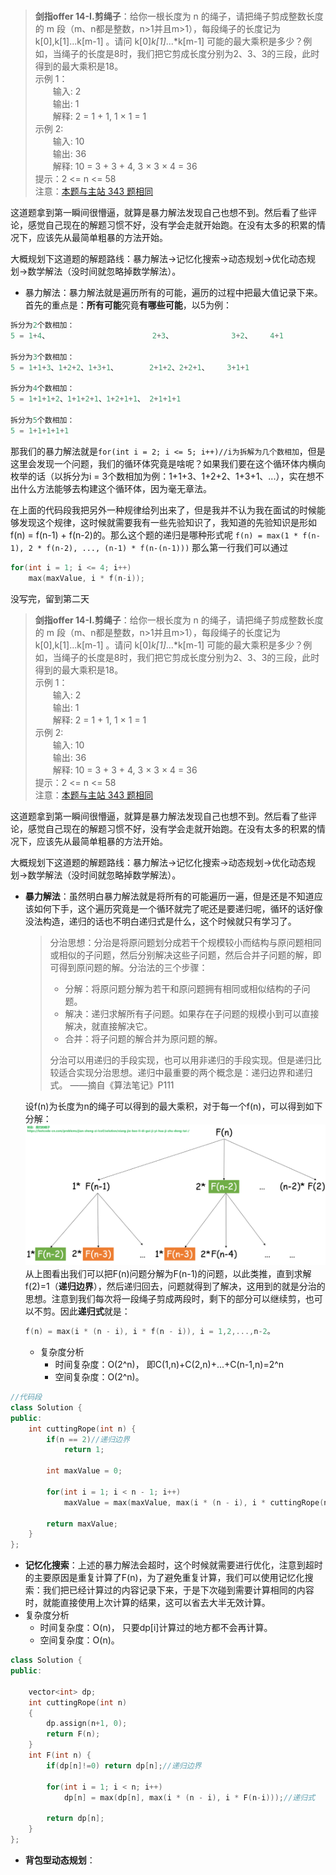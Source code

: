 #

> **剑指offer 14-I.剪绳子**：给你一根长度为 n 的绳子，请把绳子剪成整数长度的 m 段（m、n都是整数，n>1并且m>1），每段绳子的长度记为 k[0],k[1]...k[m-1] 。请问 k[0]*k[1]*...*k[m-1] 可能的最大乘积是多少？例如，当绳子的长度是8时，我们把它剪成长度分别为2、3、3的三段，此时得到的最大乘积是18。  
>示例 1：  
>　　输入: 2  
>　　输出: 1  
>　　解释: 2 = 1 + 1, 1 × 1 = 1  
>示例 2:  
>　　输入: 10  
>　　输出: 36  
>　　解释: 10 = 3 + 3 + 4, 3 × 3 × 4 = 36  
>提示：2 <= n <= 58  
>注意：[本题与主站 343 题相同](https://leetcode-cn.com/problems/integer-break/)  

这道题拿到第一瞬间很懵逼，就算是暴力解法发现自己也想不到。然后看了些评论，感觉自己现在的解题习惯不好，没有学会走就开始跑。在没有太多的积累的情况下，应该先从最简单粗暴的方法开始。

大概规划下这道题的解题路线：暴力解法->记忆化搜索->动态规划->优化动态规划->数学解法（没时间就忽略掉数学解法）。

- 暴力解法：暴力解法就是遍历所有的可能，遍历的过程中把最大值记录下来。首先的重点是：**所有可能**究竟**有哪些可能**，以5为例：

```C++
拆分为2个数相加：
5 = 1+4、                       2+3、             3+2、    4+1

拆分为3个数相加：
5 = 1+1+3、1+2+2、1+3+1、       2+1+2、2+2+1、    3+1+1

拆分为4个数相加：
5 = 1+1+1+2、1+1+2+1、1+2+1+1、 2+1+1+1

拆分为5个数相加：
5 = 1+1+1+1+1
```

那我们的暴力解法就是```for(int i = 2; i <= 5; i++)//i为拆解为几个数相加```，但是这里会发现一个问题，我们的循环体究竟是啥呢？如果我们要在这个循环体内横向枚举的话（以拆分为i = 3个数相加为例：1+1+3、1+2+2、1+3+1、...），实在想不出什么方法能够去构建这个循环体，因为毫无章法。

在上面的代码段我把另外一种规律给列出来了，但是我并不认为我在面试的时候能够发现这个规律，这时候就需要我有一些先验知识了，我知道的先验知识是形如f(n) = f(n-1) + f(n-2)的。那么这个题的递归是哪种形式呢
```f(n) = max(1 * f(n-1), 2 * f(n-2), ..., (n-1) * f(n-(n-1)))```
那么第一行我们可以通过

```C++
for(int i = 1; i <= 4; i++)
    max(maxValue, i * f(n-i));

```

没写完，留到第二天

> **剑指offer 14-I.剪绳子**：给你一根长度为 n 的绳子，请把绳子剪成整数长度的 m 段（m、n都是整数，n>1并且m>1），每段绳子的长度记为 k[0],k[1]...k[m-1] 。请问 k[0]*k[1]*...*k[m-1] 可能的最大乘积是多少？例如，当绳子的长度是8时，我们把它剪成长度分别为2、3、3的三段，此时得到的最大乘积是18。  
>示例 1：  
>　　输入: 2  
>　　输出: 1  
>　　解释: 2 = 1 + 1, 1 × 1 = 1  
>示例 2:  
>　　输入: 10  
>　　输出: 36  
>　　解释: 10 = 3 + 3 + 4, 3 × 3 × 4 = 36  
>提示：2 <= n <= 58  
>注意：[本题与主站 343 题相同](https://leetcode-cn.com/problems/integer-break/)  

这道题拿到第一瞬间很懵逼，就算是暴力解法发现自己也想不到。然后看了些评论，感觉自己现在的解题习惯不好，没有学会走就开始跑。在没有太多的积累的情况下，应该先从最简单粗暴的方法开始。

大概规划下这道题的解题路线：暴力解法->记忆化搜索->动态规划->优化动态规划->数学解法（没时间就忽略掉数学解法）。

- **暴力解法**：虽然明白暴力解法就是将所有的可能遍历一遍，但是还是不知道应该如何下手，这个遍历究竟是一个循环就完了呢还是要递归呢，循环的话好像没法构造，递归的话也不明白递归式是什么，这个时候就只有学习了。
  
  > 分治思想：分治是将原问题划分成若干个规模较小而结构与原问题相同或相似的子问题，然后分别解决这些子问题，然后合并子问题的解，即可得到原问题的解。分治法的三个步骤：
  >
  > - 分解：将原问题分解为若干和原问题拥有相同或相似结构的子问题。
  > - 解决：递归求解所有子问题。如果存在子问题的规模小到可以直接解决，就直接解决它。
  > - 合并：将子问题的解合并为原问题的解。
  >
  >分治可以用递归的手段实现，也可以用非递归的手段实现。但是递归比较适合实现分治思想。递归中最重要的两个概念是：递归边界和递归式。
  > ——摘自《算法笔记》P111

  设f(n)为长度为n的绳子可以得到的最大乘积，对于每一个f(n)，可以得到如下分解：![剪绳子分解示意图](剪绳子分解示意图.png)
  从上图看出我们可以把F(n)问题分解为F(n-1)的问题，以此类推，直到求解f(2)=1（**递归边界**），然后递归回去，问题就得到了解决，这用到的就是分治的思想。注意到我们每次将一段绳子剪成两段时，剩下的部分可以继续剪，也可以不剪。因此**递归式**就是：

  ```C++
  f(n) = max(i * (n - i), i * f(n - i)), i = 1,2,...,n-2。
  ```

  - 复杂度分析
    - 时间复杂度：O(2^n)， 即C(1,n)+C(2,n)+...+C(n-1,n)=2^n
    - 空间复杂度：O(2^n)。

```C++
//代码段
class Solution {
public:
    int cuttingRope(int n) {
        if(n == 2)//递归边界
            return 1;

        int maxValue = 0;

        for(int i = 1; i < n - 1; i++)
            maxValue = max(maxValue, max(i * (n - i), i * cuttingRope(n-i)));//递归式
        
        return maxValue;
    }
};
```

- **记忆化搜索**：上述的暴力解法会超时，这个时候就需要进行优化，注意到超时的主要原因是重复计算了F(n)，为了避免重复计算，我们可以使用记忆化搜索：我们把已经计算过的内容记录下来，于是下次碰到需要计算相同的内容时，就能直接使用上次计算的结果，这可以省去大半无效计算。
- 复杂度分析
  - 时间复杂度：O(n)， 只要dp[i]计算过的地方都不会再计算。
  - 空间复杂度：O(n)。

```C++
class Solution {
public:

    vector<int> dp;
    int cuttingRope(int n)
    {
        dp.assign(n+1, 0);
        return F(n);
    }
    int F(int n) {
        if(dp[n]!=0) return dp[n];//递归边界

        for(int i = 1; i < n; i++)
            dp[n] = max(dp[n], max(i * (n - i), i * F(n-i)));//递归式
        
        return dp[n];
    }
};
```

- **背包型动态规划**：
  